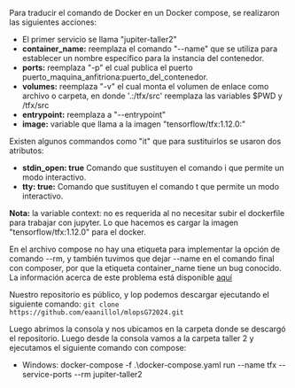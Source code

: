 Para traducir el comando de Docker en un Docker compose, se realizaron las siguientes acciones:

- El primer servicio se llama "jupiter-taller2"
- **container_name:** reemplaza el comando "--name" que se utiliza para establecer un nombre específico   para la instancia del contenedor.
- **ports:** reemplaza "-p" el cual publica el puerto puerto_maquina_anfitriona:puerto_del_contenedor.
- **volumes:** reemplaza "-v" el cual monta el volumen de enlace como archivo o carpeta, en donde '.:/tfx/src' reemplaza las variables $PWD y /tfx/src
- **entrypoint:** reemplaza a "--entrypoint"
- **image:** variable que llama a la imagen "tensorflow/tfx:1.12.0:"

Existen algunos commandos como "it" que para sustituirlos se usaron dos atributos:

- ****stdin_open:** true** Comando que sustituyen el comando i que permite un modo interactivo. 
- **tty: true:** Comando que sustituyen el comando t que permite un modo interactivo.

**Nota:** la variable context: no es requerida al no necesitar subir el dockerfile para trabajar con jupyter. Lo que hacemos es cargar la imagen "tensorflow/tfx:1.12.0" para el docker.

En el archivo compose no hay una etiqueta para implementar la opción de comando --rm, y también tuvimos que dejar --name en el comando final con composer, por que la etiqueta container_name tiene un bug conocido. La información acerca de este problema está disponible [aquí](https://github.com/docker/compose/issues/2061)

Nuestro repositorio es público, y lop podemos descargar ejecutando el siguiente comando:
  ```git clone  https://github.com/eaanillol/mlopsG72024.git```

Luego abrimos la consola y nos ubicamos en la carpeta donde se descargó el repositorio. Luego desde la consola vamos a la carpeta taller 2 y ejecutamos el siguiente comando con compose:
- Windows: docker-compose -f .\docker-compose.yaml run --name tfx  --service-ports --rm jupiter-taller2
